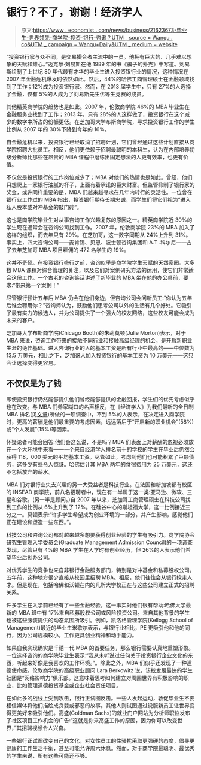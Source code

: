 # 银行？不了，谢谢！经济学人

> 原文:[https://www . economist . com/news/business/21623673-毕业生-世界领先-商学院-投资-银行-咨询？UTM _ source = Wanqu . co&UTM _ campaign = Wanqu+Daily&UTM _ medium = website](https://www.economist.com/news/business/21623673-graduates-worlds-leading-business-schools-investment-banking-out-and-consulting?utm_source=wanqu.co&utm_campaign=Wanqu+Daily&utm_medium=website)

“投资银行家与众不同，是交易撮合者主流中的一员。他拥有巨大的、几乎难以想象的天赋和雄心。”迈克尔·刘易斯在他 1989 年的书《骗子的扑克》中写道。刘易斯绘制了上世纪 80 年代最有才华的毕业生进入投资银行业的情况，这种情况在 2007 年金融危机爆发时依然如此。然后，44%的哈佛工商管理硕士在金融领域找到了工作；12%成为投资银行家。然而，在 2013 届学生中，只有 27%的人选择了金融，仅有 5%的人成为了刘易斯先生优等生竞赛的成员。

其他精英商学院的趋势也是如此。2007 年，伦敦商学院 46%的 MBA 毕业生在金融服务业找到了工作；2013 年，只有 28%的人这样做了，投资银行在这个减少的数字中所占的份额更低。在芝加哥大学布斯商学院，寻求投资银行工作的学生比例从 2007 年的 30%下降到今年的 16%。

自金融危机以来，投资银行已经取消了招聘计划，它们曾经通过这些计划直接从商学院招聘大批员工。相反，他们更依赖于招聘最聪明的本科生，认为在内部培养初级分析师比那些在昂贵的 MBA 课程中磨练出固定想法的人更有效率，也更有价值。

不仅仅是投资银行的工作岗位减少了；MBA 对他们的热情也是如此。曾经，他们只想爬上一家银行油腻的杆子，上面有着承诺的巨大财富。但监管抑制了银行家的奖金，或许同样重要的是，MBA 们越来越寻求在几年内转行的灵活性。一位曾在银行业工作过的 MBA 指出，投资银行期待长期忠诚，而学生们将它们视为“进入私人股本或对冲基金的敲门砖”。

这也是商学院毕业生对从事咨询工作兴趣复苏的原因之一。精英商学院近 30%的学生现在通常会在咨询公司找到工作。2007 年，伦敦商学院 23%的 MBA 加入了这样的组织，而去年只有 29%。在芝加哥，这一数字同期从 24%上升到 31%。事实上，四大咨询公司——麦肯锡、贝恩、波士顿咨询集团和 A.T .科尔尼——占了去年芝加哥 MBA 项目雇佣的 472 名学生的 19%。

这并不奇怪。在投资银行盛行之前，咨询似乎是商学院学生天赋的天然家园。大多数 MBA 课程对综合管理的关注，以及它们对案例研究方法的运用，使它们非常适合这份工作。一个古老的咨询笑话讲述了新毕业的 MBA 坐在他的办公桌前，要求:“带来第一个案例！”

尽管银行预计五年后 MBA 仍会在他们身边，但咨询公司会问新员工:“你认为五年后谁会聘用你？”咨询师认为，鼓励他们思考公司以外的生活有几个好处。它吸引了最有实力的候选人，并为公司提供了一个强大的校友网络，这些校友可能会成为未来的客户。

芝加哥大学布斯商学院(Chicago Booth)的朱莉莫顿(Julie Morton)表示，对于 MBA 来说，咨询工作带来的接触不同行业和接触高级经理的机会，是开启新职业生涯的绝佳基础。进入咨询行业的人的基本工资是所有行业中最高的——中位数为 13.5 万美元，相比之下，芝加哥人加入投资银行的基本工资为 10 万美元——这只会让选择变得更容易。

## 不仅仅是为了钱

即使投资银行仍然能够提供他们曾经能够提供的金融回报，学生们的优先考虑似乎也在改变。与 MBA 们养家糊口的名声相反，在《经济学人》为我们最新的全日制 MBA 排名(见[文章](/business/2014/10/09/which-mba-2014))所做的一项调查中，不到 5%的人表示，在决定进入商学院时，更高的薪酬是他们最重要的考虑因素，远远落后于“开启新的职业机会”(58%)或“个人发展”(15%)等因素。

怀疑论者可能会回答:他们会这么说，不是吗？MBA 们表面上对薪酬的忽视必须放在一个大环境中来看——一个来自经济学人排名前十的学校的学生在毕业后仍然会获得 118，000 美元的平均基本工资。尽管如此，考虑到他们也可能积累了巨额债务，这多少有些令人惊讶。哈佛估计其 MBA 两年的食宿费用为 25 万美元，这还不包括放弃的薪水。

MBA 们对银行业失去兴趣的另一大受益者是科技行业。在法国和新加坡都有校区的 INSEAD 商学院，前八名招聘者中，现在有一半属于这一类:亚马逊、微软、三星和谷歌。(另一半是顾问。)自 2007 年以来，芝加哥工商管理硕士在科技公司找到工作的比例从 6%上升到了 12%。在硅谷中心的斯坦福大学，这一比例接近三分之一。莫顿表示:“许多学生希望成为创业环境的一部分，并产生影响，感觉他们正在建设和塑造一些东西。”。



科技公司和咨询公司都对越来越多想要获得创业经验的学生有吸引力。商学院协会研究生管理入学委员会(Graduate Management Admission Council)的一项调查发现，尽管只有 4%的 MBA 学生在入学时有创业经历，但 26%的人表示他们希望毕业后创办公司。

对优秀学生的竞争也来自非银行金融服务部门，特别是对冲基金和私募股权公司。五年前，这种地方很少直接从校园里招聘 MBA。相反，他们往往会从银行挖走人才。但是现在，包括哈佛和沃顿在内的几所大学校正在与这些公司建立正式的招聘关系。

许多学生在入学前已经有了一些金融经验，这一事实对他们很有帮助:哈佛大学最新的 MBA 班中有 17%来自私募股权公司或风险投资公司。来自其他背景的学生也被这些服装提供的动态氛围所吸引。例如，凯洛格管理学院(Kellogg School of Management)最近的毕业生米歇尔表示，与银行业相比，PE 更吸引他和他的同行，因为公司规模较小，工作更具创业精神和动手能力。

如果自我实现确实是千禧一代 MBA 的首要任务，那么银行需要认真地重塑形象。一位选择咨询的商学院毕业生表示:“我从未听说过任何关于投资银行企业文化的东西，听起来好像是我喜欢的工作环境。”。除此之外，MBA 们似乎还发现了一种道德使命感。伦敦商学院的高级职业顾问 Lara Berkowitz 说，该校发展最快的学生社团是“网络影响力”俱乐部。这意味着思考如何建立对周围世界有积极影响的职业，比如管理道德投资基金或企业社会责任项目。



在如此多的战线上受到攻击，银行正试图反击。一些人发起运动，敦促毕业生不要相信媒体将他们描绘成贪婪或邪恶的故事。其他人则试图通过说服新员工让世界变得更美好来吸引他们。高盛(Goldman Sachs)的就业门户网站为分析师职位发布了社区项目工作机会的广告:“这就是你来高盛工作的原因，因为你可以改变世界，”其招聘视频令人兴奋。

一些银行正试图改变自己的文化，对女性员工的性骚扰采取更强硬的态度，倡导更健康的工作生活平衡，甚至可能允许周六休息。然而，对于商学院最聪明、最优秀的学生来说，所有这些可能还不够。
